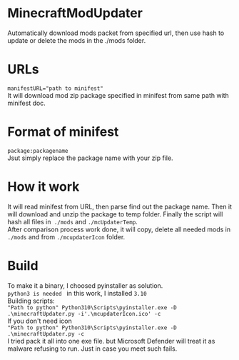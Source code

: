 # MinecraftModUpdater
Automatically download mods packet from specified url, then use hash to update or delete the mods in the ./mods folder.
# URLs
`manifestURL="path to minifest"  `  
It will download mod zip package specified in minifest from same path with minifest doc.
# Format of minifest
`package:packagename`  
Jsut simply replace the package name with your zip file.
# How it work
It will read minifest from URL, then parse find out the package name.
Then it will download and unzip the package to temp folder.
Finally the script will hash all files in` ./mods` and `./mcUpdaterTemp`.  
After comparison process work done, it will copy, delete all needed mods in `./mods` and from `./mcupdaterIcon` folder.

# Build
 To make it a binary, I choosed pyinstaller as solution.  
 `python3 is needed ` in this work, I installed `3.10`  
 Building scripts:  
 `"Path to python" Python310\Scripts\pyinstaller.exe -D .\minecraftUpdater.py -i'.\mcupdaterIcon.ico' -c`  
 If you don't need icon  
  `"Path to python" Python310\Scripts\pyinstaller.exe -D .\minecraftUpdater.py -c `  
I tried pack it all into one exe file. but Microsoft Defender will treat it as malware refusing to run. Just in case you meet such fails.